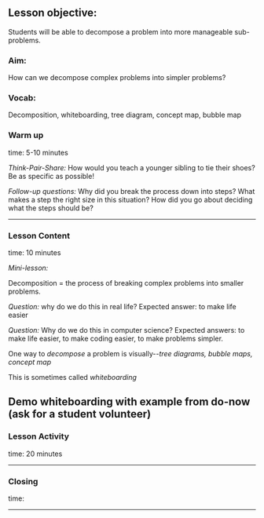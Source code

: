 ## Lesson objective:
Students will be able to decompose a problem into more manageable sub-problems.

### Aim:
How can we decompose complex problems into simpler problems?

### Vocab:
Decomposition, whiteboarding, tree diagram, concept map, bubble map

### Warm up
time: 5-10 minutes

*Think-Pair-Share:*
How would you teach a younger sibling to tie their shoes? Be as specific as possible!

*Follow-up questions:*
Why did you break the process down into steps?
What makes a step the right size in this situation?
How did you go about deciding what the steps should be?

---

### Lesson Content
time: 10 minutes

*Mini-lesson:*

Decomposition = the process of breaking complex problems into smaller problems.

  *Question:* why do we do this in real life?
  Expected answer: to make life easier

  *Question:* Why do we do this in computer science?
  Expected answers: to make life easier, to make coding easier, to make problems simpler.

One way to *decompose* a problem is visually--*tree diagrams, bubble maps, concept map*

This is sometimes called *whiteboarding*

Demo whiteboarding with example from do-now (ask for a student volunteer)
---

### Lesson Activity
time: 20 minutes



---

### Closing
time:

---

